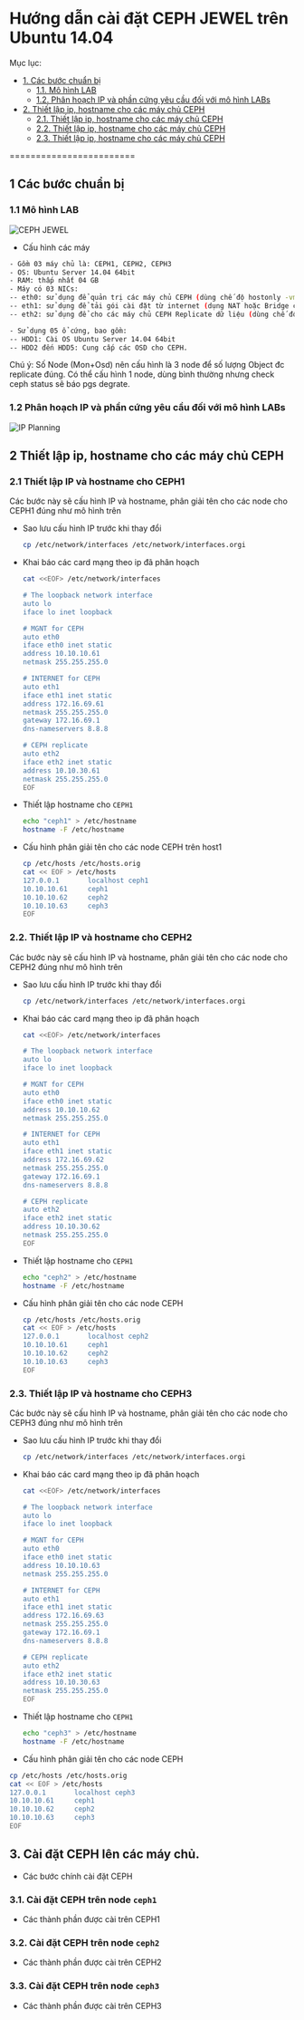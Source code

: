 # Hướng dẫn cài đặt CEPH JEWEL trên Ubuntu 14.04
Mục lục:

- [1. Các bước chuẩn bị](#1)
  - [1.1. Mô hình LAB](#1.1)
  - [1.2. Phân hoạch IP và phần cứng yêu cầu đối với mô hình LABs](#1.2)
- [2. Thiết lập ip, hostname cho các máy chủ CEPH](#2)
  - [2.1. Thiết lập ip, hostname cho các máy chủ CEPH](#2.1)
  - [2.2. Thiết lập ip, hostname cho các máy chủ CEPH](#2.2)
  - [2.3. Thiết lập ip, hostname cho các máy chủ CEPH](#2.3)

========================

<a name="1"></a>
## 1 Các bước chuẩn bị

<a name="1.1"></a>
### 1.1 Mô hình LAB

![CEPH JEWEL](../images/mohinh-ceph-jewel.png)

- Cấu hình các máy

```sh
- Gồm 03 máy chủ là: CEPH1, CEPH2, CEPH3
- OS: Ubuntu Server 14.04 64bit
- RAM: thấp nhất 04 GB
- Máy có 03 NICs: 
-- eth0: sử dụng để quản trị các máy chủ CEPH (dùng chế độ hostonly -vmnet10 của Vmware workstation)
-- eth1: sử dụng để tải gói cài đặt từ internet (dụng NAT hoặc Bridge của Vmware workstation)
-- eth2: sử dụng để cho các máy chủ CEPH Replicate dữ liệu (dùng chế độ hostonly - vmnet12- của Vmware workstation)

- Sử dụng 05 ổ cứng, bao gồm:
-- HDD1: Cài OS Ubuntu Server 14.04 64bit
-- HDD2 đến HDD5: Cung cấp các OSD cho CEPH.
```

Chú ý: Số Node (Mon+Osd) nên cấu hình là 3 node để số lượng Object đc replicate đúng. Có thể cấu hình 1 node, dùng bình thường nhưng check ceph status sẽ báo pgs degrate.

<a name="1.2"></a>
###  1.2 Phân hoạch IP và phần cứng yêu cầu đối với mô hình LABs

![IP Planning](../images/ip-planning-for-ceph2.png)

<a name="2"></a>
## 2 Thiết lập ip, hostname cho các máy chủ CEPH

<a name="2.1"></a>
### 2.1 Thiết lập IP và hostname cho CEPH1
Các bước này sẽ cấu hình IP và hostname, phân giải tên cho các node cho CEPH1 đúng như mô hình trên

- Sao lưu cấu hình IP trước khi thay đổi

	```sh
	cp /etc/network/interfaces /etc/network/interfaces.orgi
	```

- Khai báo các card mạng theo ip đã phân hoạch

	```sh
	cat <<EOF> /etc/network/interfaces

	# The loopback network interface
	auto lo
	iface lo inet loopback

	# MGNT for CEPH
	auto eth0
	iface eth0 inet static
	address 10.10.10.61
	netmask 255.255.255.0 

	# INTERNET for CEPH
	auto eth1
	iface eth1 inet static
	address 172.16.69.61
	netmask 255.255.255.0
	gateway 172.16.69.1
	dns-nameservers 8.8.8

	# CEPH replicate 
	auto eth2
	iface eth2 inet static
	address 10.10.30.61
	netmask 255.255.255.0 
	EOF
	```

- Thiết lập hostname cho `CEPH1`

	```sh
	echo "ceph1" > /etc/hostname
	hostname -F /etc/hostname
	```

- Cấu hình phân giải tên cho các node CEPH trên host1

	```sh
	cp /etc/hosts /etc/hosts.orig
	cat << EOF > /etc/hosts
	127.0.0.1       localhost ceph1
	10.10.10.61    	ceph1
	10.10.10.62  	ceph2
	10.10.10.63 	ceph3
	EOF
	```

<a name="2.2"></a>
### 2.2. Thiết lập IP và hostname cho CEPH2
Các bước này sẽ cấu hình IP và hostname, phân giải tên cho các node cho CEPH2 đúng như mô hình trên

- Sao lưu cấu hình IP trước khi thay đổi
	```sh
	cp /etc/network/interfaces /etc/network/interfaces.orgi
	```

- Khai báo các card mạng theo ip đã phân hoạch
	```sh
	cat <<EOF> /etc/network/interfaces

	# The loopback network interface
	auto lo
	iface lo inet loopback

	# MGNT for CEPH
	auto eth0
	iface eth0 inet static
	address 10.10.10.62
	netmask 255.255.255.0 

	# INTERNET for CEPH
	auto eth1
	iface eth1 inet static
	address 172.16.69.62
	netmask 255.255.255.0
	gateway 172.16.69.1
	dns-nameservers 8.8.8

	# CEPH replicate 
	auto eth2
	iface eth2 inet static
	address 10.10.30.62
	netmask 255.255.255.0 
	EOF

- Thiết lập hostname cho `CEPH1`
	```sh
	echo "ceph2" > /etc/hostname
	hostname -F /etc/hostname
	```

- Cấu hình phân giải tên cho các node CEPH
	```sh
	cp /etc/hosts /etc/hosts.orig
	cat << EOF > /etc/hosts
	127.0.0.1       localhost ceph2
	10.10.10.61    	ceph1
	10.10.10.62  	ceph2
	10.10.10.63 	ceph3
	EOF
	```

<a name="2.3"></a>
### 2.3. Thiết lập IP và hostname cho CEPH3
Các bước này sẽ cấu hình IP và hostname, phân giải tên cho các node cho CEPH3 đúng như mô hình trên

- Sao lưu cấu hình IP trước khi thay đổi

	```sh
	cp /etc/network/interfaces /etc/network/interfaces.orgi
	```

- Khai báo các card mạng theo ip đã phân hoạch
	```sh
	cat <<EOF> /etc/network/interfaces

	# The loopback network interface
	auto lo
	iface lo inet loopback

	# MGNT for CEPH
	auto eth0
	iface eth0 inet static
	address 10.10.10.63
	netmask 255.255.255.0 

	# INTERNET for CEPH
	auto eth1
	iface eth1 inet static
	address 172.16.69.63
	netmask 255.255.255.0
	gateway 172.16.69.1
	dns-nameservers 8.8.8

	# CEPH replicate 
	auto eth2
	iface eth2 inet static
	address 10.10.30.63
	netmask 255.255.255.0 
	EOF
	```

- Thiết lập hostname cho `CEPH1`
	```sh
	echo "ceph3" > /etc/hostname
	hostname -F /etc/hostname
	```

- Cấu hình phân giải tên cho các node CEPH

```sh
cp /etc/hosts /etc/hosts.orig
cat << EOF > /etc/hosts
127.0.0.1       localhost ceph3
10.10.10.61    	ceph1
10.10.10.62  	ceph2
10.10.10.63 	ceph3
EOF
```

## 3. Cài đặt CEPH lên các máy chủ.
- Các bước chính cài đặt CEPH 

### 3.1. Cài đặt CEPH trên node `ceph1`
- Các thành phần được cài trên CEPH1

### 3.2. Cài đặt CEPH trên node `ceph2`
- Các thành phần được cài trên CEPH2

### 3.3. Cài đặt CEPH trên node `ceph3`
- Các thành phần được cài trên CEPH3